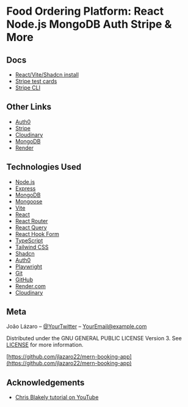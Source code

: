# Food Ordering Platform: React Node.js MongoDB Auth Stripe & More

## Docs

* [React/Vite/Shadcn install](https://ui.shadcn.com/docs/installation/vite)
* [Stripe test cards](https://docs.stripe.com/testing#international-cards)
* [Stripe CLI](https://docs.stripe.com/stripe-cli?locale=en-GB)

## Other Links

* [Auth0](https://auth0.com/)
* [Stripe](https://stripe.com/)
* [Cloudinary](https://cloudinary.com/)
* [MongoDB](https://mongodb.com)
* [Render](https://render.com)

## Technologies Used

* [Node.js](https://nodejs.org/)
* [Express](https://expressjs.com/)
* [MongoDB](https://www.mongodb.com/)
* [Mongoose](https://mongoosejs.com/)
* [Vite](https://vitejs.dev/)
* [React](https://reactjs.org/)
* [React Router](https://reactrouter.com/)
* [React Query](https://tanstack.com/query/)
* [React Hook Form](https://react-hook-form.com/)
* [TypeScript](https://www.typescriptlang.org/)
* [Tailwind CSS](https://tailwindcss.com/)
* [Shadcn](https://ui.shadcn.com/)
* [Auth0](https://auth0.com/)
* [Playwright](https://playwright.dev/)
* [Git](https://git-scm.com/)
* [GitHub](https://github.com/)
* [Render.com](https://render.com/)
* [Cloudinary](https://cloudinary.com/)

<!-- ## Installation

OS X & Linux:

```sh
npm install my-crazy-module --save
```

Windows:

```sh
edit autoexec.bat
```

## Development setup

Describe how to install all development dependencies and how to run an automated test-suite of some kind. Potentially do this for multiple platforms.

```sh
make install
npm test
```

## Release History

* 0.2.1
  * CHANGE: Update docs (module code remains unchanged)
* 0.2.0
  * CHANGE: Remove `setDefaultXYZ()`
  * ADD: Add `init()`
* 0.1.1
  * FIX: Crash when calling `baz()` (Thanks @GenerousContributorName!)
* 0.1.0
  * The first proper release
  * CHANGE: Rename `foo()` to `bar()`
* 0.0.1
  * Work in progress -->

## Meta

João Lázaro – [@YourTwitter](https://twitter.com/dbader_org) – <YourEmail@example.com>

Distributed under the GNU GENERAL PUBLIC LICENSE Version 3.
See [LICENSE](LICENSE) for more information.

[https://github.com/jlazaro22/mern-booking-app](https://github.com/jlazaro22/mern-booking-app)

<!-- ## Contributing

1. Fork it (<https://github.com/yourname/yourproject/fork>)
2. Create your feature branch (`git checkout -b feature/fooBar`)
3. Commit your changes (`git commit -am 'Add some fooBar'`)
4. Push to the branch (`git push origin feature/fooBar`)
5. Create a new Pull Request -->

## Acknowledgements

* [Chris Blakely tutorial on YouTube](https://www.youtube.com/watch?v=ardeKHEN1j4&t=222s)
